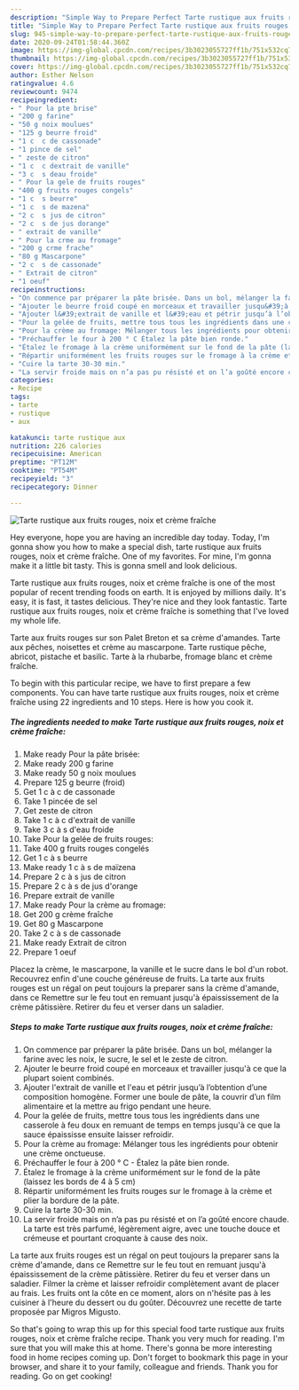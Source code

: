 ```yaml
---
description: "Simple Way to Prepare Perfect Tarte rustique aux fruits rouges, noix et crème fraîche"
title: "Simple Way to Prepare Perfect Tarte rustique aux fruits rouges, noix et crème fraîche"
slug: 945-simple-way-to-prepare-perfect-tarte-rustique-aux-fruits-rouges-noix-et-creme-fraiche
date: 2020-09-24T01:58:44.360Z
image: https://img-global.cpcdn.com/recipes/3b3023055727ff1b/751x532cq70/tarte-rustique-aux-fruits-rouges-noix-et-creme-fraiche-photo-principale-de-la-recette.jpg
thumbnail: https://img-global.cpcdn.com/recipes/3b3023055727ff1b/751x532cq70/tarte-rustique-aux-fruits-rouges-noix-et-creme-fraiche-photo-principale-de-la-recette.jpg
cover: https://img-global.cpcdn.com/recipes/3b3023055727ff1b/751x532cq70/tarte-rustique-aux-fruits-rouges-noix-et-creme-fraiche-photo-principale-de-la-recette.jpg
author: Esther Nelson
ratingvalue: 4.6
reviewcount: 9474
recipeingredient:
- " Pour la pte brise"
- "200 g farine"
- "50 g noix moulues"
- "125 g beurre froid"
- "1 c  c de cassonade"
- "1 pince de sel"
- " zeste de citron"
- "1 c  c dextrait de vanille"
- "3 c  s deau froide"
- " Pour la gele de fruits rouges"
- "400 g fruits rouges congels"
- "1 c  s beurre"
- "1 c  s de mazena"
- "2 c  s jus de citron"
- "2 c  s de jus dorange"
- " extrait de vanille"
- " Pour la crme au fromage"
- "200 g crme frache"
- "80 g Mascarpone"
- "2 c  s de cassonade"
- " Extrait de citron"
- "1 oeuf"
recipeinstructions:
- "On commence par préparer la pâte brisée. Dans un bol, mélanger la farine avec les noix, le sucre, le sel et le zeste de citron."
- "Ajouter le beurre froid coupé en morceaux et travailler jusqu&#39;à ce que la plupart soient combinés."
- "Ajouter l&#39;extrait de vanille et l&#39;eau et pétrir jusqu’à l’obtention d’une composition homogène. Former une boule de pâte, la couvrir d’un film alimentaire et la mettre au frigo pendant une heure."
- "Pour la gelée de fruits, mettre tous tous les ingrédients dans une casserole à feu doux en remuant de temps en temps jusqu&#39;à ce que la sauce épaississe ensuite laisser refroidir."
- "Pour la crème au fromage: Mélanger tous les ingrédients pour obtenir une crème onctueuse."
- "Préchauffer le four à 200 ° C Étalez la pâte bien ronde."
- "Étalez le fromage à la crème uniformément sur le fond de la pâte (laissez les bords de 4 à 5 cm)"
- "Répartir uniformément les fruits rouges sur le fromage à la crème et plier la bordure de la pâte."
- "Cuire la tarte 30-30 min."
- "La servir froide mais on n’a pas pu résisté et on l’a goûté encore chaude. La tarte est très parfumé, légèrement aigre, avec une touche douce et crémeuse et pourtant croquante à cause des noix."
categories:
- Recipe
tags:
- tarte
- rustique
- aux

katakunci: tarte rustique aux 
nutrition: 226 calories
recipecuisine: American
preptime: "PT12M"
cooktime: "PT54M"
recipeyield: "3"
recipecategory: Dinner

---
```



![Tarte rustique aux fruits rouges, noix et crème fraîche](https://img-global.cpcdn.com/recipes/3b3023055727ff1b/751x532cq70/tarte-rustique-aux-fruits-rouges-noix-et-creme-fraiche-photo-principale-de-la-recette.jpg)

Hey everyone, hope you are having an incredible day today. Today, I'm gonna show you how to make a special dish, tarte rustique aux fruits rouges, noix et crème fraîche. One of my favorites. For mine, I'm gonna make it a little bit tasty. This is gonna smell and look delicious.

Tarte rustique aux fruits rouges, noix et crème fraîche is one of the most popular of recent trending foods on earth. It is enjoyed by millions daily. It's easy, it is fast, it tastes delicious. They're nice and they look fantastic. Tarte rustique aux fruits rouges, noix et crème fraîche is something that I've loved my whole life.

Tarte aux fruits rouges sur son Palet Breton et sa crème d&#39;amandes. Tarte aux pêches, noisettes et crème au mascarpone. Tarte rustique pêche, abricot, pistache et basilic. Tarte à la rhubarbe, fromage blanc et crème fraîche.


To begin with this particular recipe, we have to first prepare a few components. You can have tarte rustique aux fruits rouges, noix et crème fraîche using 22 ingredients and 10 steps. Here is how you cook it.

<!--inarticleads1-->

##### The ingredients needed to make Tarte rustique aux fruits rouges, noix et crème fraîche:

1. Make ready  Pour la pâte brisée:
1. Make ready 200 g farine
1. Make ready 50 g noix moulues
1. Prepare 125 g beurre (froid)
1. Get 1 c à c de cassonade
1. Take 1 pincée de sel
1. Get  zeste de citron
1. Take 1 c à c d&#39;extrait de vanille
1. Take 3 c à s d&#39;eau froide
1. Take  Pour la gelée de fruits rouges:
1. Take 400 g fruits rouges congelés
1. Get 1 c à s beurre
1. Make ready 1 c à s de maïzena
1. Prepare 2 c à s jus de citron
1. Prepare 2 c à s de jus d&#39;orange
1. Prepare  extrait de vanille
1. Make ready  Pour la crème au fromage:
1. Get 200 g crème fraîche
1. Get 80 g Mascarpone
1. Take 2 c à s de cassonade
1. Make ready  Extrait de citron
1. Prepare 1 oeuf


Placez la crème, le mascarpone, la vanille et le sucre dans le bol d&#39;un robot. Recouvrez enfin d&#39;une couche généreuse de fruits. La tarte aux fruits rouges est un régal on peut toujours la preparer sans la crème d&#39;amande, dans ce Remettre sur le feu tout en remuant jusqu&#39;à épaississement de la crème pâtissière. Retirer du feu et verser dans un saladier. 

<!--inarticleads2-->

##### Steps to make Tarte rustique aux fruits rouges, noix et crème fraîche:

1. On commence par préparer la pâte brisée. Dans un bol, mélanger la farine avec les noix, le sucre, le sel et le zeste de citron.
1. Ajouter le beurre froid coupé en morceaux et travailler jusqu&#39;à ce que la plupart soient combinés.
1. Ajouter l&#39;extrait de vanille et l&#39;eau et pétrir jusqu’à l’obtention d’une composition homogène. Former une boule de pâte, la couvrir d’un film alimentaire et la mettre au frigo pendant une heure.
1. Pour la gelée de fruits, mettre tous tous les ingrédients dans une casserole à feu doux en remuant de temps en temps jusqu&#39;à ce que la sauce épaississe ensuite laisser refroidir.
1. Pour la crème au fromage: Mélanger tous les ingrédients pour obtenir une crème onctueuse.
1. Préchauffer le four à 200 ° C - Étalez la pâte bien ronde.
1. Étalez le fromage à la crème uniformément sur le fond de la pâte (laissez les bords de 4 à 5 cm)
1. Répartir uniformément les fruits rouges sur le fromage à la crème et plier la bordure de la pâte.
1. Cuire la tarte 30-30 min.
1. La servir froide mais on n’a pas pu résisté et on l’a goûté encore chaude. La tarte est très parfumé, légèrement aigre, avec une touche douce et crémeuse et pourtant croquante à cause des noix.


La tarte aux fruits rouges est un régal on peut toujours la preparer sans la crème d&#39;amande, dans ce Remettre sur le feu tout en remuant jusqu&#39;à épaississement de la crème pâtissière. Retirer du feu et verser dans un saladier. Filmer la crème et laisser refroidir complètement avant de placer au frais. Les fruits ont la côte en ce moment, alors on n&#39;hésite pas à les cuisiner à l&#39;heure du dessert ou du goûter. Découvrez une recette de tarte proposée par Migros Migusto. 

So that's going to wrap this up for this special food tarte rustique aux fruits rouges, noix et crème fraîche recipe. Thank you very much for reading. I'm sure that you will make this at home. There's gonna be more interesting food in home recipes coming up. Don't forget to bookmark this page in your browser, and share it to your family, colleague and friends. Thank you for reading. Go on get cooking!
